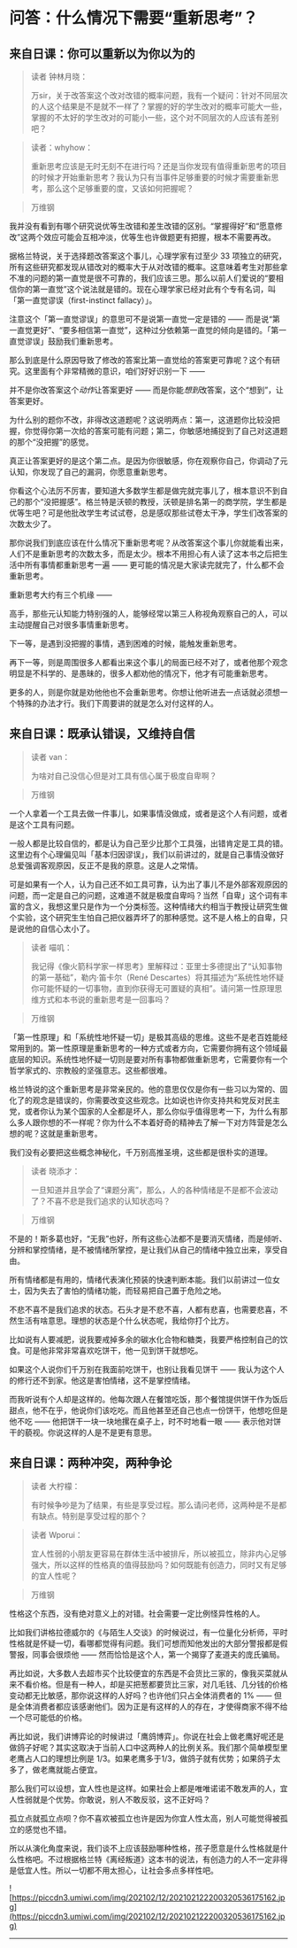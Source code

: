 # 问答：什么情况下需要“重新思考”？

## 来自日课：你可以重新以为你以为的

> 读者 钟林月晓：
> 
> 万sir，关于改答案这个改对改错的概率问题，我有一个疑问：针对不同层次的人这个结果是不是就不一样了？掌握的好的学生改对的概率可能大一些，掌握的不太好的学生改对的可能小一些，这个对不同层次的人应该有差别吧？

> 读者：whyhow：
> 
> 重新思考应该是无时无刻不在进行吗？还是当你发现有值得重新思考的项目的时候才开始重新思考？我认为只有当事件足够重要的时候才需要重新思考，那么这个足够重要的度，又该如何把握呢？

> 万维钢

我并没有看到有哪个研究说优等生改错和差生改错的区别。“掌握得好”和“愿意修改”这两个效应可能会互相冲淡，优等生也许做题更有把握，根本不需要再改。

据格兰特说，关于选择题改答案这个事儿，心理学家有过至少 33 项独立的研究，所有这些研究都发现从错改对的概率大于从对改错的概率。这意味着考生对那些拿不准的问题的第一直觉是很不可靠的，我们应该三思。那么以前人们爱说的“要相信你的第一直觉”这个说法就是错的。现在心理学家已经对此有个专有名词，叫「第一直觉谬误（first-instinct fallacy）」。

注意这个「第一直觉谬误」的意思可不是说第一直觉一定是错的 —— 而是说“第一直觉更好”、“要多相信第一直觉”，这种过分依赖第一直觉的倾向是错的。「第一直觉谬误」鼓励我们重新思考。

那么到底是什么原因导致了修改的答案比第一直觉给的答案更可靠呢？这个有研究。这里面有个非常精微的意识，咱们好好识别一下 ——

并不是你改答案这个*动作*让答案更好 —— 而是你能*想到*改答案，这个“想到”，让答案更好。

为什么别的题你不改，非得改这道题呢？这说明两点：第一，这道题你比较没把握，你觉得你第一次给的答案可能有问题；第二，你敏感地捕捉到了自己对这道题的那个“没把握”的感觉。

真正让答案更好的是这个第二点。是因为你很敏感，你在观察你自己，你调动了元认知，你发现了自己的漏洞，你愿意重新思考。

你看这个心法厉不厉害，要知道大多数学生都是做完就完事儿了，根本意识不到自己的那个“没把握感”。格兰特是沃顿的教授，沃顿是排名第一的商学院，学生都是优等生吧？可是他批改学生考试试卷，总是感叹那些试卷太干净，学生们改答案的次数太少了。

那你说我们到底应该在什么情况下重新思考呢？从改答案这个事儿你就能看出来，人们不是重新思考的次数太多，而是太少。根本不用担心有人读了这本书之后把生活中所有事情都重新思考一遍 —— 更可能的情况是大家读完就完了，什么都不会重新思考。

重新思考大约有三个机缘 ——

高手，那些元认知能力特别强的人，能够经常以第三人称视角观察自己的人，可以主动提醒自己对很多事情重新思考。

下一等，是遇到没把握的事情，遇到困难的时候，能触发重新思考。

再下一等，则是周围很多人都看出来这个事儿的局面已经不对了，或者他那个观念明显是不科学的、是愚昧的，很多人都劝他的情况下，他才有可能重新思考。

更多的人，则是你就是劝他他也不会重新思考。你想让他听进去一点话就必须想一个特殊的办法才行。我们下周要讲的就是怎么对付这样的人。

## 来自日课：既承认错误，又维持自信

> 读者 van：
> 
> 为啥对自己没信心但是对工具有信心属于极度自卑啊？

> 万维钢

一个人拿着一个工具去做一件事儿，如果事情没做成，或者是这个人有问题，或者是这个工具有问题。

一般人都是比较自信的，都是认为自己至少比那个工具强，出错肯定是工具的错。这里边有个心理偏见叫「基本归因谬误」，我们以前讲过的，就是自己事情没做好总爱强调客观原因，反正不是我的原意。这是人之常情。

可是如果有一个人，认为自己还不如工具可靠，认为出了事儿不是外部客观原因的问题，而一定是自己的问题，这难道不就是极度自卑吗？当然「自卑」这个词有丰富的含义，我想这里只是作为一个分类标签。这种情绪大约相当于教授让研究生做个实验，这个研究生生怕自己把仪器弄坏了的那种感觉。这不是人格上的自卑，只是说他的自信心太小了。

> 读者 喵叽：
> 
> 我记得《像火箭科学家一样思考》里解释过：亚里士多德提出了“认知事物的第一基础”，勒内·笛卡尔（René Descartes）将其描述为“系统性地怀疑你可能怀疑的一切事物，直到你获得无可置疑的真相”。请问第一性原理思维方式和本书说的重新思考是一回事吗？

> 万维钢

「第一性原理」和「系统性地怀疑一切」是极其高级的思维。这些不是老百姓能经常用到的。第一性原理是重新思考的一种方式或者方向，它需要你拥有这个领域最底层的知识。系统性地怀疑一切则是要对所有事物都做重新思考，它需要你有一个哲学家式的、宗教般的坚强意志。这些都很难。

格兰特说的这个重新思考是非常亲民的。他的意思仅仅是你有一些习以为常的、固化了的观念是错误的，你需要改变这些观念。比如说也许你支持共和党反对民主党，或者你认为某个国家的人全都是坏人，那么你似乎值得思考一下，为什么有那么多人跟你想的不一样呢？你为什么不本着好奇的精神去了解一下对方阵营是怎么想的呢？这就是重新思考。

我们没有必要把这些概念神秘化，千万别高推圣境，这些都是很朴实的道理。

> 读者 晓添才：
> 
> 一旦知道并且学会了“课题分离”，那么，人的各种情绪是不是都不会波动了？不喜不悲是我们追求的认知状态吗？

> 万维钢

不是的！斯多葛也好，“无我”也好，所有这些心法都不是要消灭情绪，而是倾听、分辨和掌控情绪，是不被情绪所掌控，是让我们从自己的情绪中独立出来，享受自由。

所有情绪都是有用的，情绪代表演化预装的快速判断本能。我们以前讲过一位女士，因为失去了害怕的情绪功能，而轻易把自己置于危险之地。

不悲不喜不是我们追求的状态。石头才是不悲不喜，人都有悲喜，也需要悲喜，不然生活有啥意思。理想的状态是个什么状态呢，我给你打个比方。

比如说有人要减肥，说我要戒掉多余的碳水化合物和糖类，我要严格控制自己的饮食。可是他非常非常喜欢吃饼干，他一见到饼干就想吃。

如果这个人说你们千万别在我面前吃饼干，也别让我看见饼干 —— 我认为这个人的修行还不到家。他这是害怕情绪，这不是掌控情绪。

而我听说有个人却是这样的。他每次跟人在餐馆吃饭，那个餐馆提供饼干作为饭后甜点，他不在乎，他说你们该吃吃。而且他甚至还自己也点一份饼干，他想吃但是他不吃 —— 他把饼干一块一块地摞在桌子上，时不时地看一眼 —— 表示他对饼干的藐视。你说这样的人是不是更有意思。

## 来自日课：两种冲突，两种争论

> 读者 大柠檬：
> 
> 有时候争吵是为了结果，有些是享受过程。那么请问老师，这两种是不是都有缺点。特别是享受过程的那个？

> 读者 Wporui：
> 
> 宜人性弱的小朋友更容易在群体生活中被排斥，所以被孤立，除非内心足够强大，所以这样的性格真的值得鼓励吗？如何既能有创造力，同时又有足够的宜人性呢？

> 万维钢

性格这个东西，没有绝对意义上的对错。社会需要一定比例怪异性格的人。

比如我们讲格拉德威尔的《与陌生人交谈》的时候说过，有一位量化分析师，平时性格就是怀疑一切，看哪都觉得有问题。我们可想而知他发出的大部分警报都是假警报，同事会很烦他 —— 然而恰恰是这个人，第一个揭穿了麦道夫的庞氏骗局。

再比如说，大多数人去超市买个比较便宜的东西是不会货比三家的，像我买菜就从来不看价格。但是有一种人，却是买把葱都要货比三家，对几毛钱、几分钱的价格变动都无比敏感，那你说这样的人好吗？也许他们只占全体消费者的 1% —— 但是全体消费者都应该感谢他们。因为正是有这样的人的存在，才使得商家不得不给一个尽可能低的价格。

再比如说，我们讲博弈论的时候讲过「鹰鸽博弈」。你说在社会上做老鹰好呢还是做鸽子好呢？其实这取决于当前人口中这两种人的比例关系。我们那个简单模型里老鹰占人口的理想比例是 1/3。如果老鹰多于1/3，做鸽子就有优势；如果鸽子太多了，做老鹰就能占便宜。

那么我们可以设想，宜人性也是这样。如果社会上都是唯唯诺诺不敢发声的人，宜人性弱就是个优势。你敢说，别人不敢反驳，这不正好吗？

孤立点就孤立点呗？你不喜欢被孤立也许是因为你宜人性太高，别人可能觉得被孤立的感觉也不错。

所以从演化角度来说，我们谈不上应该鼓励哪种性格，孩子愿意是什么性格就是什么性格吧。不过根据格兰特《离经叛道》这本书的说法，有创造力的人不一定非得是低宜人性。所以一切都不用太担心，让社会多点多样性吧。

![https://piccdn3.umiwi.com/img/202102/12/202102122200320536175162.jpg](https://piccdn3.umiwi.com/img/202102/12/202102122200320536175162.jpg)

---
